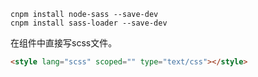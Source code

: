 ```
cnpm install node-sass --save-dev
cnpm install sass-loader --save-dev
```

在组件中直接写scss文件。

```html
<style lang="scss" scoped="" type="text/css"></style>
```

